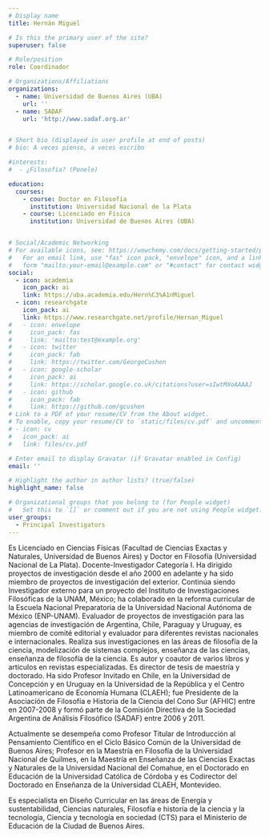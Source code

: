 ```yaml
---
# Display name
title: Hernán Miguel

# Is this the primary user of the site?
superuser: false

# Role/position
role: Coordinador

# Organizations/Affiliations
organizations:
  - name: Universidad de Buenos Aires (UBA)
    url: ''
  - name: SADAF
    url: 'http://www.sadaf.org.ar'


# Short bio (displayed in user profile at end of posts)
# bio: A veces pienso, a veces escribo

#interests:
#  - ¿Filosofía? (Ponele)

education:
  courses:
    - course: Doctor en Filosofía
      institution: Universidad Nacional de la Plata
    - course: Licenciado en Física
      institution: Universidad de Buenos Aires (UBA)


# Social/Academic Networking
# For available icons, see: https://wowchemy.com/docs/getting-started/page-builder/#icons
#   For an email link, use "fas" icon pack, "envelope" icon, and a link in the
#   form "mailto:your-email@example.com" or "#contact" for contact widget.
social:
  - icon: academia
    icon_pack: ai
    link: https://uba.academia.edu/Hern%C3%A1nMiguel
  - icon: researchgate
    icon_pack: ai
    link: https://www.researchgate.net/profile/Hernan_Miguel
#   - icon: envelope
#     icon_pack: fas
#     link: 'mailto:test@example.org'
#   - icon: twitter
#     icon_pack: fab
#     link: https://twitter.com/GeorgeCushen
#   - icon: google-scholar
#     icon_pack: ai
#     link: https://scholar.google.co.uk/citations?user=sIwtMXoAAAAJ
#   - icon: github
#     icon_pack: fab
#     link: https://github.com/gcushen
# Link to a PDF of your resume/CV from the About widget.
# To enable, copy your resume/CV to `static/files/cv.pdf` and uncomment the lines below.
# - icon: cv
#   icon_pack: ai
#   link: files/cv.pdf

# Enter email to display Gravatar (if Gravatar enabled in Config)
email: ''

# Highlight the author in author lists? (true/false)
highlight_name: false

# Organizational groups that you belong to (for People widget)
#   Set this to `[]` or comment out if you are not using People widget.
user_groups:
  - Principal Investigators
---
```

Es Licenciado en Ciencias Físicas (Facultad de Ciencias Exactas y Naturales, Universidad de Buenos Aires) y Doctor en Filosofía (Universidad Nacional de La Plata). Docente-Investigador Categoría I. Ha dirigido proyectos de investigación desde el año 2000 en adelante y ha sido miembro de proyectos de investigación del exterior. Continúa siendo Investigador externo para un proyecto del Instituto de Investigaciones Filosóficas de la UNAM, México; ha colaborado en la reforma curricular de la Escuela Nacional Preparatoria de la Universidad Nacional Autónoma de México (ENP-UNAM). Evaluador de proyectos de investigación para las agencias de investigación de Argentina, Chile, Paraguay y Uruguay, es miembro de comité editorial y evaluador para diferentes revistas nacionales e internacionales. Realiza sus investigaciones en las áreas de filosofía de la ciencia, modelización de sistemas complejos, enseñanza de las ciencias, enseñanza de filosofía de la ciencia. Es autor y coautor de varios libros y artículos en revistas especializadas. Es director de tesis de maestría y doctorado. Ha sido Profesor Invitado en Chile, en la Universidad de Concepción y en Uruguay en la Universidad de la República y el Centro Latinoamericano de Economía Humana (CLAEH); fue Presidente de la Asociación de Filosofía e Historia de la Ciencia del Cono Sur (AFHIC) entre en 2007-2008 y formó parte de la Comisión Directiva de la Sociedad Argentina de Análisis Filosófico (SADAF) entre 2006 y 2011.

Actualmente se desempeña como Profesor Titular de Introducción al Pensamiento Científico en el Ciclo Básico Común de la Universidad de Buenos Aires; Profesor en la Maestría en Filosofía de la Universidad Nacional de Quilmes, en la Maestría en Enseñanza de las Ciencias Exactas y Naturales de la Universidad Nacional del Comahue, en el Doctorado en Educación de la Universidad Católica de Córdoba y es Codirector del Doctorado en Enseñanza de la Universidad CLAEH, Montevideo. 

Es especialista en Diseño Curricular en las áreas de Energía y sustentabilidad, Ciencias naturales, Filosofía e historia de la ciencia y la tecnología, Ciencia y tecnología en sociedad (CTS) para el Ministerio de Educación de la Ciudad de Buenos Aires. 
